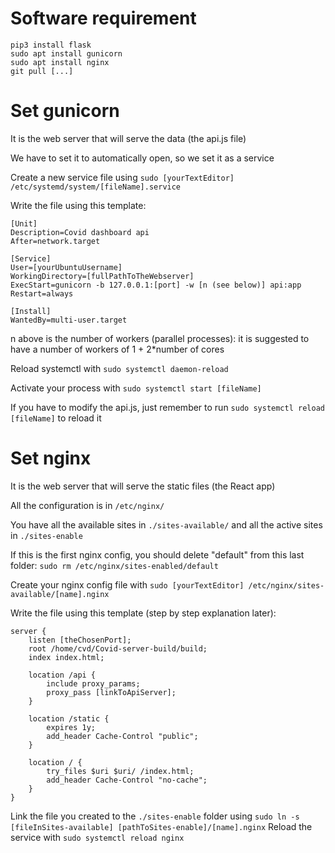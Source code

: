 # Software requirement
```
pip3 install flask
sudo apt install gunicorn
sudo apt install nginx
git pull [...]
```

# Set gunicorn
It is the web server that will serve the data (the api.js file)

We have to set it to automatically open, so we set it as a service

Create a new service file using  `sudo [yourTextEditor] /etc/systemd/system/[fileName].service`

Write the file using this template:
```
[Unit]
Description=Covid dashboard api
After=network.target

[Service]
User=[yourUbuntuUsername]
WorkingDirectory=[fullPathToTheWebserver]
ExecStart=gunicorn -b 127.0.0.1:[port] -w [n (see below)] api:app
Restart=always

[Install]
WantedBy=multi-user.target
```
n above is the number of workers (parallel processes): it is suggested to have a number of workers of 1 + 2*number of cores

Reload systemctl with `sudo systemctl daemon-reload`

Activate your process with `sudo systemctl start [fileName]`

If you have to modify the api.js, just remember to run `sudo systemctl reload [fileName]` to reload it

# Set nginx
It is the web server that will serve the static files (the React app)

All the configuration is in `/etc/nginx/`

You have all the available sites in `./sites-available/` and all the active sites in `./sites-enable`

If this is the first nginx config, you should delete "default" from this last folder: `sudo rm /etc/nginx/sites-enabled/default`

Create your nginx config file with `sudo [yourTextEditor] /etc/nginx/sites-available/[name].nginx`

Write the file using this template (step by step explanation later):
```
server {
	listen [theChosenPort];
	root /home/cvd/Covid-server-build/build;
	index index.html;
	
	location /api {
		include proxy_params;
		proxy_pass [linkToApiServer];
	}
	
	location /static {
		expires 1y;
		add_header Cache-Control "public";
	}
	
	location / {
		try_files $uri $uri/ /index.html;
		add_header Cache-Control "no-cache";
	}
}
```
Link the file you created to the `./sites-enable` folder using `sudo ln -s [fileInSites-available] [pathToSites-enable]/[name].nginx`
Reload the service with `sudo systemctl reload nginx`
